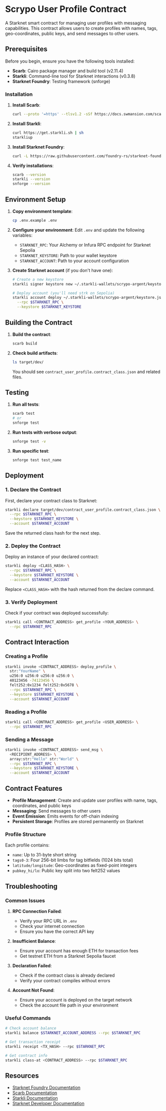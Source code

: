 # Scrypo User Profile Contract

A Starknet smart contract for managing user profiles with messaging capabilities. This contract allows users to create profiles with names, tags, geo-coordinates, public keys, and send messages to other users.

## Prerequisites

Before you begin, ensure you have the following tools installed:

- **Scarb**: Cairo package manager and build tool (v2.11.4)
- **Starkli**: Command-line tool for Starknet interactions (v0.3.8)
- **Starknet Foundry**: Testing framework (snforge)

### Installation

1. **Install Scarb**:
   ```bash
   curl --proto '=https' --tlsv1.2 -sSf https://docs.swmansion.com/scarb/install.sh | sh
   ```

2. **Install Starkli**:
   ```bash
   curl https://get.starkli.sh | sh
   starkliup
   ```

3. **Install Starknet Foundry**:
   ```bash
   curl -L https://raw.githubusercontent.com/foundry-rs/starknet-foundry/master/scripts/install.sh | sh
   ```

4. **Verify installations**:
   ```bash
   scarb --version
   starkli --version
   snforge --version
   ```

## Environment Setup

1. **Copy environment template**:
   ```bash
   cp .env.example .env
   ```

2. **Configure your environment**:
   Edit `.env` and update the following variables:
   - `STARKNET_RPC`: Your Alchemy or Infura RPC endpoint for Starknet Sepolia
   - `STARKNET_KEYSTORE`: Path to your wallet keystore
   - `STARKNET_ACCOUNT`: Path to your account configuration

3. **Create Starknet account** (if you don't have one):
   ```bash
   # Create a new keystore
   starkli signer keystore new ~/.starkli-wallets/scrypo-argent/keystore.json
   
   # Deploy account (you'll need strk on Sepolia)
   starkli account deploy ~/.starkli-wallets/scrypo-argent/keystore.json \
     --rpc $STARKNET_RPC \
     --keystore $STARKNET_KEYSTORE
   ```

## Building the Contract

1. **Build the contract**:
   ```bash
   scarb build
   ```

2. **Check build artifacts**:
   ```bash
   ls target/dev/
   ```
   You should see `contract_user_profile.contract_class.json` and related files.

## Testing

1. **Run all tests**:
   ```bash
   scarb test
   # or
   snforge test
   ```

2. **Run tests with verbose output**:
   ```bash
   snforge test -v
   ```

3. **Run specific test**:
   ```bash
   snforge test test_name
   ```

## Deployment

### 1. Declare the Contract

First, declare your contract class to Starknet:

```bash
starkli declare target/dev/contract_user_profile.contract_class.json \
  --rpc $STARKNET_RPC \
  --keystore $STARKNET_KEYSTORE \
  --account $STARKNET_ACCOUNT
```

Save the returned class hash for the next step.

### 2. Deploy the Contract

Deploy an instance of your declared contract:

```bash
starkli deploy <CLASS_HASH> \
  --rpc $STARKNET_RPC \
  --keystore $STARKNET_KEYSTORE \
  --account $STARKNET_ACCOUNT
```

Replace `<CLASS_HASH>` with the hash returned from the declare command.

### 3. Verify Deployment

Check if your contract was deployed successfully:

```bash
starkli call <CONTRACT_ADDRESS> get_profile <YOUR_ADDRESS> \
  --rpc $STARKNET_RPC
```

## Contract Interaction

### Creating a Profile

```bash
starkli invoke <CONTRACT_ADDRESS> deploy_profile \
  str:"YourName" \
  u256:0 u256:0 u256:0 u256:0 \
  40123456 -74123456 \
  felt252:0x1234 felt252:0x5678 \
  --rpc $STARKNET_RPC \
  --keystore $STARKNET_KEYSTORE \
  --account $STARKNET_ACCOUNT
```

### Reading a Profile

```bash
starkli call <CONTRACT_ADDRESS> get_profile <USER_ADDRESS> \
  --rpc $STARKNET_RPC
```

### Sending a Message

```bash
starkli invoke <CONTRACT_ADDRESS> send_msg \
  <RECIPIENT_ADDRESS> \
  array:str:"Hello" str:"World" \
  --rpc $STARKNET_RPC \
  --keystore $STARKNET_KEYSTORE \
  --account $STARKNET_ACCOUNT
```

## Contract Features

- **Profile Management**: Create and update user profiles with name, tags, coordinates, and public keys
- **Messaging**: Send messages to other users
- **Event Emission**: Emits events for off-chain indexing
- **Persistent Storage**: Profiles are stored permanently on Starknet

### Profile Structure

Each profile contains:
- `name`: Up to 31-byte short string
- `tags0-3`: Four 256-bit limbs for tag bitfields (1024 bits total)
- `latitude/longitude`: Geo-coordinates as fixed-point integers
- `pubkey_hi/lo`: Public key split into two felt252 values

## Troubleshooting

### Common Issues

1. **RPC Connection Failed**:
   - Verify your RPC URL in `.env`
   - Check your internet connection
   - Ensure you have the correct API key

2. **Insufficient Balance**:
   - Ensure your account has enough ETH for transaction fees
   - Get testnet ETH from a Starknet Sepolia faucet

3. **Declaration Failed**:
   - Check if the contract class is already declared
   - Verify your contract compiles without errors

4. **Account Not Found**:
   - Ensure your account is deployed on the target network
   - Check the account file path in your environment

### Useful Commands

```bash
# Check account balance
starkli balance $STARKNET_ACCOUNT_ADDRESS --rpc $STARKNET_RPC

# Get transaction receipt
starkli receipt <TX_HASH> --rpc $STARKNET_RPC

# Get contract info
starkli class-at <CONTRACT_ADDRESS> --rpc $STARKNET_RPC
```

## Resources

- [Starknet Foundry Documentation](https://foundry-rs.github.io/starknet-foundry/)
- [Scarb Documentation](https://docs.swmansion.com/scarb/)
- [Starkli Documentation](https://book.starkli.rs/)
- [Starknet Developer Documentation](https://docs.starknet.io/)

